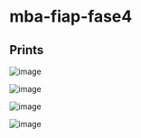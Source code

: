 # mba-fiap-fase4


## Prints

![image](https://github.com/megacwb/diversos-img/blob/277c01a88a854f702b58664c8638ff5252a330c9/print-02.png)

![image](https://github.com/megacwb/diversos-img/blob/277c01a88a854f702b58664c8638ff5252a330c9/print-container-plataform-redhat.png)

![image](https://github.com/megacwb/diversos-img/blob/277c01a88a854f702b58664c8638ff5252a330c9/print-04.png)

![image](https://github.com/megacwb/diversos-img/blob/277c01a88a854f702b58664c8638ff5252a330c9/print-05.png)
